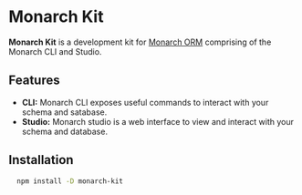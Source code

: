 # Monarch Kit

<!-- ![Logo](https://dev-to-uploads.s3.amazonaws.com/uploads/articles/th5xamgrr6se0x5ro4g6.png) -->

**Monarch Kit** is a development kit for [Monarch ORM](https://github.com/princecodes247/monarch)
comprising of the Monarch CLI and Studio.

## Features

- **CLI:** Monarch CLI exposes useful commands to interact with your schema and satabase.
- **Studio:** Monarch studio is a web interface to view and interact with your schema and database.

## Installation

```sh
  npm install -D monarch-kit
```
